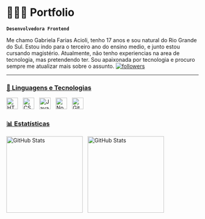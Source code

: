 # 👩🏻‍💻 Portfolio

**`Desenvolvedora Frontend`**
<p>
    Me chamo Gabriela Farias Acioli, tenho 17 anos e sou natural do Rio Grande do Sul. Estou indo para o terceiro ano do ensino medio, e junto estou cursando magistério. Atualmente, não tenho experiencias na area de tecnologia, mas pretendendo ter. Sou apaixonada por tecnologia e procuro sempre me atualizar mais sobre o assunto.
        <a href="https://github.com/g4bib1s?tab=followers">
            <img
                alt="followers"
                title="Follow me on Github"
                src="https://custom-icon-badges.demolab.com/github/followers/g4bib1s?color=236ad3&labelColor=1155ba&style=for-the-badge&logo=github&label=Seguidores&logoColor=white"
            />
</p>

---

### 🤖 Linguagens e Tecnologias

<img 
    align="left" 
    alt="HTML"
    title="HTML" 
    width="30px" 
    style="padding-right: 10px;" 
    src="https://cdn.jsdelivr.net/gh/devicons/devicon@latest/icons/html5/html5-original.svg" 
/>
<img 
    align="left" 
    alt="CSS" 
    title="CSS"
    width="30px" 
    style="padding-right: 10px;" 
    src="https://cdn.jsdelivr.net/gh/devicons/devicon@latest/icons/css3/css3-original.svg" 
/>
<img 
    align="left" 
    alt="JavaScript" 
    title="JavaScript"
    width="30px" 
    style="padding-right: 10px;" 
    src="https://cdn.jsdelivr.net/gh/devicons/devicon@latest/icons/javascript/javascript-original.svg" 
/>
<img 
    align="left" 
    alt="Nodejs"
    title="Nodejs" 
    width="30px" 
    style="padding-right: 10px;" 
    src="
        https://cdn.jsdelivr.net/gh/devicons/devicon@latest/icons/nodejs/nodejs-plain.svg"
/>
<img 
    align="left" 
    alt="Git" 
    title="Git"
    width="30px" 
    style="padding-right: 10px;" 
    src="https://cdn.jsdelivr.net/gh/devicons/devicon@latest/icons/git/git-original.svg" 
/>

<br/>
<br/>

### 📊 Estatísticas

<p>
  <img 
    align="left" 
    alt="GitHub Stats" 
    height="200" 
    style="padding-right: 10px;" 
    src="https://github-readme-stats.vercel.app/api?username=g4bib1s&show_icons=true&theme=tokyonight&include_all_commits=true&locale=pt-br" 
  />

<img 
      align="left" 
      alt="GitHub Stats" 
      height="200" 
      src="https://github-readme-stats.vercel.app/api/top-langs/?username=g4bib1s&theme=tokyonight&layout=compact&custom_title=Tecnologias&langs_count=9" 
  />

</p>